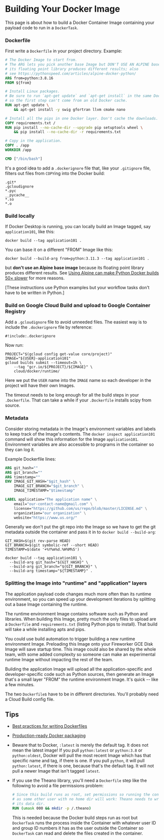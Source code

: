 # Building Your Docker Image

This page is about how to build a Docker Container Image containing your payload
code to run in a `DockerTask`.


### Dockerfile

First write a `Dockerfile` in your project directory. Example:

```Dockerfile
# The Docker Image to start from.
# The ARG lets you pick another base Image but DON'T USE AN ALPINE base since
# its floating point library produces different results; also
# see https://pythonspeed.com/articles/alpine-docker-python/
ARG from=python:3.8.16
FROM ${from}

# Install Linux packages.
# Be sure to run `apt-get update` and `apt-get install` in the same Docker layer
# so the first step can't come from an old Docker cache.
RUN apt-get update \
    && apt-get install -y swig gfortran llvm cmake nano

# Install all the pips in one Docker layer. Don't cache the downloads.
COPY requirements.txt /
RUN pip install --no-cache-dir --upgrade pip setuptools wheel \
    && pip install --no-cache-dir -r requirements.txt

# Copy in the application.
COPY . /app
WORKDIR /app

CMD ["/bin/bash"]
```

It's a good idea to add a `.dockerignore` file that, like your
`.gitignore` file, filters out files from `COPY`ing into the Docker build:

```gitignore
.git*
.gcloudignore
*.pyc
__pycache__
*.so
*.o
```


### Build locally

If Docker Desktop is running, you can locally build an Image tagged,
say `application101`, like this:

```shell script
docker build --tag application101 .
```

You can base it on a different "FROM" Image like this:

```shell script
docker build --build-arg from=python:3.11.3 --tag application101 .
```

but **don't use an Alpine base image** because its floating point library produces
different results. See [Using Alpine can make Python Docker builds 50×
slower](https://pythonspeed.com/articles/alpine-docker-python/) for more reasons.

[These instructions use Python examples but your workflow tasks don't have to
be written in Python.]


### Build on Google Cloud Build and upload to Google Container Registry

Add a `.gcloudignore` file to avoid unneeded files. The easiest way is to
include the `.dockerignore` file by reference:

```gitignore
#!include:.dockerignore
```

Now run:

```shell script
PROJECT="$(gcloud config get-value core/project)"
IMAGE="${USER}-application101"
gcloud builds submit --timeout=1h \
    --tag "gcr.io/${PROJECT}/${IMAGE}" \
    cloud/docker/runtime/
```

Here we put the `USER` name into the `IMAGE` name so each developer in
the project will have their own Images.

The timeout needs to be long enough for all the build steps in your `.Dockerfile`.
That can take a while if your `.Dockerfile` installs scipy from source.


### Metadata
Consider storing metadata in the Image's environment variables and labels to keep
track of the Image's contents. The `docker inspect application101` command will
show this information for the Image `application101`.
Environment variables are also accessible to programs in the container so they
can log it.

Example Dockerfile lines:

```Dockerfile
ARG git_hash=""
ARG git_branch=""
ARG timestamp=""
ENV IMAGE_GIT_HASH="$git_hash" \
	IMAGE_GIT_BRANCH="$git_branch" \
	IMAGE_TIMESTAMP="$timestamp"

LABEL application="The application name" \
    email="our-contact-name@gmail.com" \
    license="https://github.com/us/repo/blob/master/LICENSE.md" \
    organization="our organization" \
    website="https://www.us.org/"
```

Generally we don't put the git repo into the Image so we have to get the
git metadata outside the container and pass it in to `docker build --build-arg`:

```shell script
GIT_HASH=$(git rev-parse HEAD)
GIT_BRANCH=$(git symbolic-ref --short HEAD)
TIMESTAMP=$(date '+%Y%m%d.%H%M%S')

docker build --tag application101 \
  --build-arg git_hash="${GIT_HASH}" \
  --build-arg git_branch="${GIT_BRANCH}" \
  --build-arg timestamp="${TIMESTAMP}" .
```


### Splitting the Image into "runtime" and "application" layers

The application payload code changes much more often than its runtime
environment, so you can speed up your development iterations by splitting
out a base Image containing the runtime.

The runtime environment Image contains software such as Python and libraries.
When building this Image, pretty much the only files to upload are a
`Dockerfile` and `requirements.txt` (listing Python pips to install).
That build will take a while installing apts and pips.

You could use build automation to trigger building a new runtime environment
Image. Preloading this Image onto your Fireworker GCE Disk Image will save
startup time. This image could also be shared by the whole team, with some
added complexity so someone can make an experimental runtime Image without
impacting the rest of the team.

Building the application Image will upload all the application-specific and
developer-specific code such as Python sources, then generate an Image that's
a small layer "FROM" the runtime environment Image. It's quick -- like a few
minutes.

The two `Dockerfile`s have to be in different directories. You'll probably
need a Cloud Build config file.


## Tips

* [Best practices for writing Dockerfiles](https://docs.docker.com/develop/develop-images/dockerfile_best-practices/)

* [Production-ready Docker packaging](https://pythonspeed.com/docker/)

* Beware that to Docker, `:latest` is merely the default tag. It does not mean the
latest image! If you pull `python:latest` or `python:3.8` or `python:oldest`,
Docker will pull the most recent Image which has that specific name and tag, if
there is one. If you pull `python`, it will pull `python:latest`, if there is one,
because that's the default tag. It will not pull a newer Image that isn't tagged
`latest`.

* If you use the Theano library, you'll need a `Dockerfile` step like the
following to avoid a file permissions problem:

  ```dockerfile
  # Since this build runs as root, set permissions so running the container
  # as some other user with no home dir will work: Theano needs to write into
  # its data dir.
  RUN (umask 000 && mkdir -p /.theano)
  ```

  This is needed because the Docker build steps run as root but `DockerTask`
  runs the process inside the Container with whatever user ID and group ID
  numbers it has as the user outside the Container so `DockerTask` can read and
  delete the files created in the container.
